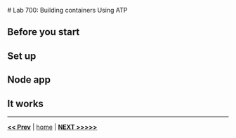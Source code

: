 # Lab 700: Building containers Using ATP

## Before you start

## Set up

## Node app

## It works

---

[**<< Prev**](../lab600/README.md) | [home](../README.md) | [**NEXT >>>>>**](../appendix/README.md)

